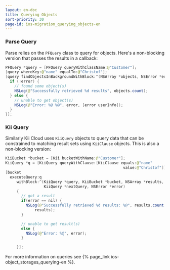 ```yaml
---
layout: en-doc
title: Querying Objects
sort-priority: 30
page-id: ios-migration_querying_objects-en
---
```

### Parse Query

Parse relies on the `PFQuery` class to query for objects. Here's a non-blocking version that passes the results in a callback:

```java
PFQuery *query = [PFQuery queryWithClassName:@"Customer"];
[query whereKey:@"name" equalTo:@"Christof"];
[query findObjectsInBackgroundWithBlock:^(NSArray *objects, NSError *error) {
  if (!error) {
    // found some object(s)
    NSLog(@"Successfully retrieved %d results", objects.count);
  } else {
    // unable to get object(s)
    NSLog(@"Error: %@ %@", error, [error userInfo]);
  }
}];
```

### Kii Query

Similarly Kii Cloud uses `KiiQuery` objects to query data that can be constrained to matching result sets using `KiiClause` objects. This is also a non-blocking version:


```java
KiiBucket *bucket = [Kii bucketWithName:@"Customer"];
KiiQuery *q = [KiiQuery queryWithClause:[KiiClause equals:@"name"
                                                    value:@"Christof"]];
[bucket
  executeQuery:q
     withBlock:^(KiiQuery *query, KiiBucket *bucket, NSArray *results,
                 KiiQuery *nextQuery, NSError *error)
     {
       // got a result
       if(error == nil) {
         NSLog(@"Successfully retrieved %d results: %@", results.count,
             results);
       }

       // unable to get result(s)
       else {
         NSLog(@"Error: %@", error);
       }

     }];
```

For more information on queries see {% page_link ios-object_storages_querying-en %}.
